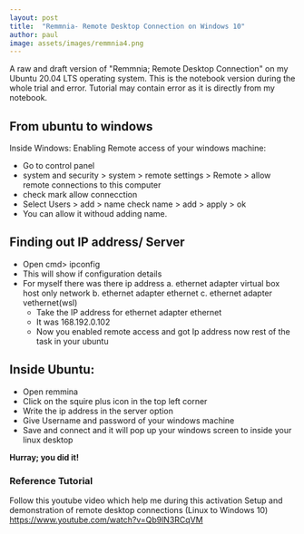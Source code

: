 ```yaml
---
layout: post
title:  "Remmnia- Remote Desktop Connection on Windows 10"
author: paul
image: assets/images/remmnia4.png
---
```

A raw and draft version of "Remmnia; Remote Desktop Connection" on my Ubuntu 20.04 LTS operating system. This is the notebook version during the whole trial and error. Tutorial may contain error as it is directly from my notebook.

## From ubuntu to windows
Inside Windows:
Enabling Remote access of your windows machine:
- Go to control panel
- system and security > system > remote settings > Remote > allow remote connections to this computer
- check mark allow connecction
- Select Users > add > name check name > add > apply > ok 
- You can allow it withoud adding name. 

## Finding out IP address/ Server
- Open cmd> ipconfig 
- This will show if configuration details 
- For myself there was there ip address
		a. ethernet adapter virtual box host only network
		b. ethernet adapter ethernet
		c. ethernet adapter vethernet(wsl)
	- Take the IP address for ethernet adapter ethernet
	- It was 168.192.0.102
	- Now you enabled remote access and got Ip address now rest of the task in your ubuntu
## Inside Ubuntu:
- Open remmina
- Click on the squire plus icon in the top left corner
- Write the ip address in the server option
- Give Username and password of your windows machine
- Save and connect and it will pop up your windows screen to inside your linux desktop

**Hurray; you did it!**

### Reference Tutorial
Follow this youtube video which help me during this activation
Setup and demonstration of remote desktop connections (Linux to Windows 10)
https://www.youtube.com/watch?v=Qb9lN3RCqVM


